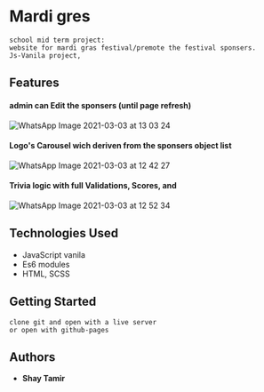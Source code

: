 # Mardi gres 
```
school mid term project:
website for mardi gras festival/premote the festival sponsers.
Js-Vanila project, 
```
## Features
#### admin can Edit the sponsers (until page refresh)

![WhatsApp Image 2021-03-03 at 13 03 24](https://user-images.githubusercontent.com/24354228/109796507-e81dd900-7c20-11eb-98a6-31f7a3c13c7e.jpeg)

#### Logo's Carousel wich deriven from the sponsers object list

![WhatsApp Image 2021-03-03 at 12 42 27](https://user-images.githubusercontent.com/24354228/109794771-e2bf8f00-7c1e-11eb-8037-368f4bebc1be.jpeg)

#### Trivia logic with full Validations, Scores, and   

![WhatsApp Image 2021-03-03 at 12 52 34](https://user-images.githubusercontent.com/24354228/109796311-a9881e80-7c20-11eb-95fc-c19f7a1a0d8b.jpeg)


## Technologies Used

- JavaScript vanila
- Es6 modules
- HTML, SCSS 
## Getting Started
```
clone git and open with a live server 
or open with github-pages
```

## Authors

* **Shay Tamir** 





